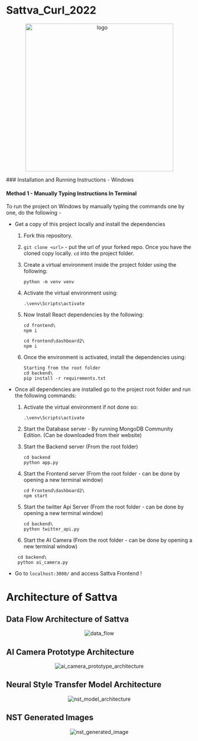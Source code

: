 # Sattva_Curl_2022
<p align="center">
  <img src="images/Sattva_logo.png" alt="logo" style="width: 400px" />
</p>
### Installation and Running Instructions - Windows

#### Method 1 - Manually Typing Instructions In Terminal

To run the project on Windows by manually typing the commands one by one, do the following - 

* Get a copy of this project locally and install the dependencies

  1. Fork this repository.

  2. `git clone <url>` - put the url of your forked repo. Once you have the cloned copy locally. `cd` into the project folder.

  3. Create a virtual environment inside the project folder using the following:

     ```shell
     python -m venv venv
     ```

  4. Activate the virtual environment using:

     ```shell
     .\venv\Scripts\activate
     ```

  5. Now Install React dependencies by the following:

     ```shell
     cd frontend\
     npm i
     ```
     ```shell
     cd frontend\dashboard2\
     npm i
     ```

  6. Once the environment is activated, install the dependencies using:

     ```
     Starting from the root folder
     cd backend\
     pip install -r requirements.txt
     ```

* Once all dependencies are installed go to the project root folder and run the following commands:

  1. Activate the virtual environment if not done so:

     ```shell
     .\venv\Scripts\activate
     ```

  2. Start the Database server - By running MongoDB Community Edition. (Can be downloaded from their website)

  3. Start the Backend server (From the root folder)

     ```shell
     cd backend
     python app.py
     ```

  4. Start the Frontend server (From the root folder - can be done by opening a new terminal window)

     ```shell
     cd Frontend\dashboard2\
     npm start
     ```
     
  5. Start the twitter Api Server (From the root folder - can be done by opening a new terminal window)
     ```shell
     cd backend\
     python twitter_api.py
     ```
  6. Start the AI Camera (From the root folder - can be done by opening a new terminal window)
    ```shell
     cd backend\
     python ai_camera.py
     ```
  
* Go to `localhost:3000/` and access Sattva Frontend !

# Architecture of Sattva <a id='BLOCKS'></a>

## Data Flow Architecture of Sattva
<p align="center">
  <img src="images/Sattva_data_flow_architecture.jpg" alt="data_flow"  />
</p>

## AI Camera Prototype Architecture
<p align="center">
  <img src="images/Sattva_AI_Camera_Prototype_Architecture.jpg" alt="ai_camera_prototype_architecture"  />
</p>

## Neural Style Transfer Model Architecture
<p align="center">
  <img src="images/NST_architecture.jpg" alt="nst_model_architecture"  />
</p>

## NST Generated Images
<p align="center">
  <img src="images/NST_generated_image.png" alt="nst_generated_image"  />
</p>

